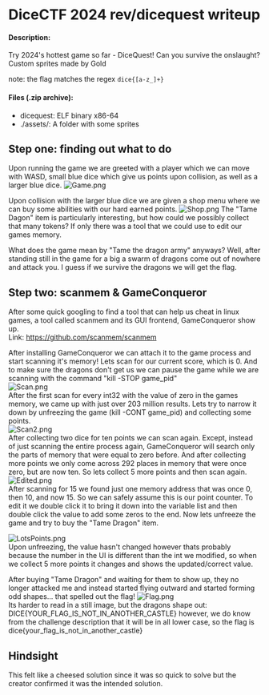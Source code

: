 # DiceCTF 2024 rev/dicequest writeup
#### Description:
Try 2024's hottest game so far - DiceQuest! Can you survive the onslaught? Custom sprites made by Gold

note: the flag matches the regex `dice{[a-z_]+}`
#### Files (.zip archive):
 - dicequest: ELF binary x86-64
 - ./assets/: A folder with some sprites
## Step one: finding out what to do
Upon running the game we are greeted with a player which we can move with WASD, small blue dice which give us points upon collision, as well as a larger blue dice.
![Game.png](https://github.com/digitaldisarray/writeups/blob/main/img/dicequest/Game.png?raw=true)

Upon collision with the larger blue dice we are given a shop menu where we can buy some abilities with our hard earned points.
![Shop.png](https://github.com/digitaldisarray/writeups/blob/main/img/dicequest/Shop.png?raw=true)
The "Tame Dagon" item is particularly interesting, but how could we possibly collect that many tokens? If only there was a tool that we could use to edit our games memory.  
  
What does the game mean by "Tame the dragon army" anyways? Well, after standing still in the game for a big a swarm of dragons come out of nowhere and attack you. I guess if we survive the dragons we will get the flag.
## Step two: scanmem & GameConqueror
After some quick googling to find a tool that can help us cheat in linux games, a tool called scanmem and its GUI frontend, GameConqueror show up.   
Link: https://github.com/scanmem/scanmem  

After installing GameConqueror we can attach it to the game process and start scanning it's memory! Lets scan for our current score, which is 0. And to make sure the dragons don't get us we can pause the game while we are scanning with the command "kill -STOP game_pid"  
![Scan.png](https://github.com/digitaldisarray/writeups/blob/main/img/dicequest/Scan.png?raw=true)  
After the first scan for every int32 with the value of zero in the games memory, we came up with just over 203 million results. Lets try to narrow it down by unfreezing the game (kill -CONT game_pid) and collecting some points.  
![Scan2.png](https://github.com/digitaldisarray/writeups/blob/main/img/dicequest/Scan2.png?raw=true)  
After collecting two dice for ten points we can scan again. Except, instead of just scanning the entire process again, GameConqueror will search only the parts of memory that were equal to zero before. And after collecting more points we only come across 292 places in memory that were once zero, but are now ten. So lets collect 5 more points and then scan again.  
![Edited.png](https://github.com/digitaldisarray/writeups/blob/main/img/dicequest/Edited.png?raw=true)  
After scanning for 15 we found just one memory address that was once 0, then 10, and now 15. So we can safely assume this is our point counter. To edit it we double click it to bring it down into the variable list and then double click the value to add some zeros to the end. Now lets unfreeze the game and try to buy the "Tame Dragon" item.  

![LotsPoints.png](https://github.com/digitaldisarray/writeups/blob/main/img/dicequest/LotsPoints.png?raw=true)  
Upon unfreezing, the value hasn't changed however thats probably because the number in the UI is different than the int we modified, so when we collect 5 more points it changes and shows the updated/correct value.  
  
After buying "Tame Dragon" and waiting for them to show up, they no longer attacked me and instead started flying outward and started forming odd shapes... that spelled out the flag!
![Flag.png](https://github.com/digitaldisarray/writeups/blob/main/img/dicequest/Flag.png?raw=true)  
Its harder to read in a still image, but the dragons shape out: DICE{YOUR_FLAG_IS_NOT_IN_ANOTHER_CASTLE} however, we do know from the challenge description that it will be in all lower case, so the flag is dice{your_flag_is_not_in_another_castle}

## Hindsight
This felt like a cheesed solution since it was so quick to solve but the creator confirmed it was the intended solution.